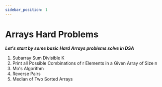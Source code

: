 ```yaml
---
sidebar_position: 1
---
```


# Arrays Hard Problems

***Let's start by some basic Hard Arrays problems solve in DSA***

1. Subarray Sum Divisible K
2. Print all Possible Combinations of r Elements in a Given Array of Size n
3. Mo's Algorithm
4. Reverse Pairs
5. Median of Two Sorted Arrays

